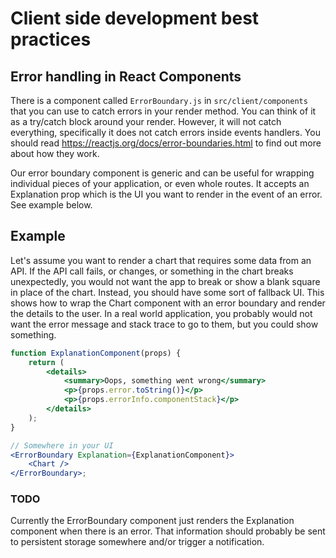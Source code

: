 # Client side development best practices

## Error handling in React Components

There is a component called `ErrorBoundary.js` in `src/client/components` that you can use to catch errors in your render method. You can think of it as a try/catch block around your render. However, it will not catch everything, specifically it does not catch errors inside events handlers. You should read https://reactjs.org/docs/error-boundaries.html to find out more about how they work.

Our error boundary component is generic and can be useful for wrapping individual pieces of your application, or even whole routes. It accepts an Explanation prop which is the UI you want to render in the event of an error. See example below.

## Example

Let's assume you want to render a chart that requires some data from an API. If the API call fails, or changes, or something in the chart breaks unexpectedly, you would not want the app to break or show a blank square in place of the chart.
Instead, you should have some sort of fallback UI. This shows how to wrap the Chart component with an error boundary and render the details to the user. In a real world application, you probably would not want the error message and stack trace to go to them, but you could show something.

```jsx harmony
function ExplanationComponent(props) {
    return (
        <details>
            <summary>Oops, something went wrong</summary>
            <p>{props.error.toString()}</p>
            <p>{props.errorInfo.componentStack}</p>
        </details>
    );
}

// Somewhere in your UI
<ErrorBoundary Explanation={ExplanationComponent}>
    <Chart />
</ErrorBoundary>;
```

### TODO

Currently the ErrorBoundary component just renders the Explanation component when there is an error. That information should probably be sent to persistent storage somewhere and/or trigger a notification.
